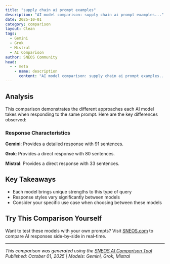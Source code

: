 ```yaml
---
title: "supply chain ai prompt examples"
description: "AI model comparison: supply chain ai prompt examples..."
date: 2025-10-01
category: comparison
layout: Clean
tags:
  - Gemini
  - Grok
  - Mistral
  - AI Comparison
author: SNEOS Community
head:
  - - meta
    - name: description
      content: "AI model comparison: supply chain ai prompt examples..."
---
```


<ChatComparison
  title="supply chain ai prompt examples"
  prompt="supply chain ai prompt examples"
  :responses='{"Gemini": "Okay, here are some prompt examples categorized by different aspects of supply chain AI applications, along with variations to tailor them to your specific needs.\n\n**I. Demand Forecasting \u0026 Planning:**\n\n* **Basic Demand Forecast:**\n * **Prompt:** \u0022Generate a demand forecast for [Product Name] for the next [Number] months, considering historical sales data from the past [Number] years.\u0022\n * **Variations:**\n * \u0022Generate a demand forecast for [Product Name] for the next [Number] months, considering historical sales data, promotional activity, and seasonal trends.\u0022\n * \u0022Predict the demand for [Product Category] in [Region] for Q[Quarter] based on past sales, economic indicators (e.g., GDP, inflation), and competitor pricing.\u0022\n * \u0022What is the likely impact of a [Percentage]% price increase on the demand for [Product] in the next [Time Period]?\u0022\n * \u0022Forecast the demand for [Product] at each of our [Number] distribution centers for the next [Time Period], minimizing inventory holding costs.\u0022\n * \u0022Forecast demand for [Product] at [Retailer] for the next [Time Period], based on point-of-sale data and marketing campaigns.\u0022\n\n* **Incorporating External Factors:**\n * **Prompt:** \u0022Forecast demand for [Product] for the next quarter, considering historical sales data and the projected impact of [Specific External Factor - e.g., weather patterns, economic recession, new government regulation].\u0022\n * **Variations:**\n * \u0022How will the upcoming [Event - e.g., World Cup, Black Friday] affect demand for [Product]? Provide a forecast for the next [Time Period] with and without the event.\u0022\n * \u0022What is the correlation between [External Data - e.g., social media mentions, Google Trends data] and sales of [Product]? Use this correlation to improve the demand forecast for the next [Time Period].\u0022\n\n* **Inventory Optimization:**\n * **Prompt:** \u0022Based on the demand forecast for [Product] and current inventory levels at [Location], recommend optimal inventory levels to minimize stockouts and holding costs.\u0022\n * **Variations:**\n * \u0022Suggest optimal reorder points and order quantities for [Product] at [Location], considering lead times and safety stock requirements.\u0022\n * \u0022What is the optimal safety stock level for [Product] to achieve a [Percentage]% service level?\u0022\n * \u0022Recommend a distribution strategy for [Product] across our network of warehouses to meet anticipated demand, minimizing transportation costs and lead times.\u0022\n\n**II. Sourcing \u0026 Procurement:**\n\n* **Supplier Risk Assessment:**\n * **Prompt:** \u0022Assess the risk associated with supplier [Supplier Name] based on their financial stability, geographic location, and political environment in their region.\u0022\n * **Variations:**\n * \u0022Identify potential disruptions in the supply of [Raw Material] due to geopolitical instability in [Region].\u0022\n * \u0022Rank our suppliers of [Component] based on their risk profile, considering factors such as financial health, ethical practices, and environmental impact.\u0022\n * \u0022What are the alternative sourcing options for [Material] if our primary supplier in [Country] experiences a disruption?\u0022\n\n* **Supplier Selection:**\n * **Prompt:** \u0022Recommend the best supplier for [Component] based on price, quality, lead time, and reliability, considering our current requirements and priorities.\u0022\n * **Variations:**\n * \u0022Identify potential new suppliers for [Product] who can meet our sustainability goals.\u0022\n * \u0022Compare the total cost of ownership (TCO) of sourcing [Component] from suppliers [Supplier A] and [Supplier B], considering factors such as price, transportation, and quality.\u0022\n * \u0022Negotiate the best possible price for [Material] with supplier [Supplier Name], considering current market conditions and our historical purchasing volume.\u0022\n\n* **Contract Optimization:**\n * **Prompt:** \u0022Analyze our existing contracts for [Material] and identify opportunities to reduce costs or improve terms.\u0022\n * **Variations:**\n * \u0022Suggest optimal contract terms for [Material] with supplier [Supplier Name], considering market volatility and potential disruptions.\u0022\n * \u0022Identify potential risks associated with our existing contracts and recommend mitigation strategies.\u0022\n\n**III. Logistics \u0026 Transportation:**\n\n* **Route Optimization:**\n * **Prompt:** \u0022Optimize the delivery routes for our trucks to minimize transportation costs and delivery times, considering traffic conditions and delivery windows.\u0022\n * **Variations:**\n * \u0022Plan the most efficient delivery route for [Number] packages to [Number] destinations, considering real-time traffic conditions and delivery time windows.\u0022\n * \u0022Identify opportunities to consolidate shipments and reduce transportation costs.\u0022\n * \u0022Recommend the optimal mode of transportation (e.g., truck, rail, air) for shipping [Product] from [Origin] to [Destination], considering cost and speed.\u0022\n * \u0022Optimize the delivery schedule for our fleet of [Number] trucks to minimize fuel consumption and emissions.\u0022\n\n* **Warehouse Optimization:**\n * **Prompt:** \u0022Optimize the layout of our warehouse to improve efficiency and reduce picking times.\u0022\n * **Variations:**\n * \u0022Recommend the optimal storage location for [Product] in our warehouse to minimize travel distance and picking time.\u0022\n * \u0022Automate warehouse tasks such as picking and packing to increase efficiency and reduce labor costs.\u0022\n * \u0022Predict potential bottlenecks in our warehouse operations and recommend preventative measures.\u0022\n\n* **Real-time Tracking \u0026 Monitoring:**\n * **Prompt:** \u0022Track the location of our shipments in real-time and provide alerts for potential delays or disruptions.\u0022\n * **Variations:**\n * \u0022Predict the estimated time of arrival (ETA) for shipment [Shipment Number], considering current location, traffic conditions, and historical delivery data.\u0022\n * \u0022Monitor the temperature of refrigerated shipments and alert us to any deviations from the specified range.\u0022\n * \u0022Identify potential risks to our shipments, such as theft or damage, and recommend mitigation strategies.\u0022\n\n**IV. Quality Control \u0026 Traceability:**\n\n* **Defect Detection:**\n * **Prompt:** \u0022Detect defects in [Product] using image recognition and machine learning.\u0022\n * **Variations:**\n * \u0022Automatically identify defective [Component] on the assembly line using computer vision.\u0022\n * \u0022Predict potential quality issues with [Product] based on sensor data from the manufacturing process.\u0022\n\n* **Traceability:**\n * **Prompt:** \u0022Track the origin and movement of [Product] throughout the supply chain.\u0022\n * **Variations:**\n * \u0022Trace the source of a defective [Component] to identify the root cause of the issue.\u0022\n * \u0022Verify the authenticity of [Product] and prevent counterfeiting.\u0022\n * \u0022Ensure compliance with regulatory requirements by tracking the movement of [Product] throughout the supply chain.\u0022\n\n**V. General Prompts \u0026 Analysis:**\n\n* **Supply Chain Risk Analysis:**\n * **Prompt:** \u0022Identify the key risks to our supply chain and recommend mitigation strategies.\u0022\n * **Variations:**\n * \u0022What are the potential impacts of a [Specific Event - e.g., cyberattack, natural disaster] on our supply chain?\u0022\n * \u0022Analyze our supply chain network and identify potential vulnerabilities.\u0022\n\n* **Supply Chain Optimization (General):**\n * **Prompt:** \u0022Identify opportunities to optimize our entire supply chain and reduce costs.\u0022\n * **Variations:**\n * \u0022How can we improve the resilience of our supply chain to disruptions?\u0022\n * \u0022Recommend strategies to improve the sustainability of our supply chain.\u0022\n * \u0022Benchmark our supply chain performance against industry best practices.\u0022\n\n**Key Considerations When Crafting Prompts:**\n\n* **Be Specific:** The more specific you are with your prompt, the better the results you\u0027ll get. Include details about the product, location, time period, and relevant factors.\n* **Define the Objective:** Clearly state what you want the AI to do (e.g., forecast, optimize, identify, recommend).\n* **Provide Context:** Give the AI enough background information to understand the problem.\n* **Specify Constraints:** If there are any limitations or restrictions (e.g., budget, capacity, regulations), include them in the prompt.\n* **Define Metrics:** Specify what metrics should be used to evaluate the results (e.g., cost, lead time, service level).\n* **Iterate and Refine:** Don\u0027t be afraid to experiment with different prompts and refine them based on the results you get.\n* **Data Quality:** The quality of the data you provide to the AI will have a significant impact on the accuracy of the results. Ensure that your data is clean, accurate, and complete.\n* **Model Selection:** Different AI models are suited for different tasks. Choose a model that is appropriate for your specific needs. You may not have control over this, but understanding this helps.\n\nBy using these examples as a starting point and tailoring them to your specific needs, you can leverage the power of AI to optimize your supply chain and improve your business performance. Remember to always critically evaluate the results and use your domain expertise to make informed decisions.\n", "Grok": "Here are several examples of AI prompts tailored for supply chain management. These prompts can be used to leverage AI tools for tasks like optimization, forecasting, problem-solving, and decision-making in the supply chain domain. They are written to be clear and specific, ensuring actionable outputs from AI models like ChatGPT or other systems.\n\n---\n\n### 1. Demand Forecasting\n**Prompt:** \n\u0022Act as a supply chain analyst with expertise in demand forecasting. Using historical sales data for a retail company selling electronics, predict the demand for smartphones in the next quarter. Assume the following data for the past four quarters: Q1: 10,000 units, Q2: 12,000 units, Q3: 11,500 units, Q4: 13,000 units. Consider seasonal trends (e.g., higher sales in Q4 due to holidays) and a 5% annual growth rate. Provide a detailed forecast with explanations and suggest inventory levels to avoid stockouts or overstocking.\u0022\n\n**Purpose:** To predict future demand and optimize inventory planning.\n\n---\n\n### 2. Inventory Optimization\n**Prompt:** \n\u0022I am managing a warehouse for a clothing retailer with 50 different SKUs. Help me design an inventory optimization strategy to minimize holding costs while ensuring a 95% service level. Assume an average lead time of 2 weeks, a reorder cost of $100 per order, and an average holding cost of $2 per unit per week. Provide a step-by-step approach to calculate safety stock and reorder points for a sample SKU with weekly demand of 100 units and a standard deviation of 20 units.\u0022\n\n**Purpose:** To balance inventory costs with service levels using AI to guide calculations and strategy.\n\n---\n\n### 3. Supplier Selection\n**Prompt:** \n\u0022Act as a procurement specialist. I need to select a supplier for raw materials for a manufacturing company. Evaluate three suppliers based on the following criteria: cost per unit (Supplier A: $5, Supplier B: $4.50, Supplier C: $6), delivery time (A: 5 days, B: 7 days, C: 3 days), quality rating (A: 4/5, B: 3.5/5, C: 4.5/5), and reliability (A: 90%, B: 85%, C: 95%). Assign weights to each criterion (cost: 30%, delivery time: 20%, quality: 25%, reliability: 25%) and recommend the best supplier with a detailed scoring breakdown.\u0022\n\n**Purpose:** To make data-driven decisions for supplier selection.\n\n---\n\n### 4. Logistics and Route Optimization\n**Prompt:** \n\u0022I am a logistics manager for a distribution company. Optimize the delivery route for 5 customer locations in a city using the following distances (in miles) between points: Warehouse to A: 5, A to B: 3, B to C: 4, C to D: 2, D to E: 6, E to Warehouse: 7, and other direct paths where applicable. Assume a single truck with a capacity of 100 units, and each location requires 20 units. Minimize total distance traveled while ensuring all deliveries are completed in one trip. Provide the best route and explain the logic.\u0022\n\n**Purpose:** To optimize transportation routes and reduce costs.\n\n---\n\n### 5. Risk Management\n**Prompt:** \n\u0022As a supply chain risk management consultant, identify potential risks in a global supply chain for a consumer goods company sourcing materials from Asia, manufacturing in Europe, and selling in North America. Consider geopolitical issues, natural disasters, and supplier reliability. Provide a risk assessment matrix with likelihood and impact ratings, and suggest mitigation strategies for the top 3 risks.\u0022\n\n**Purpose:** To proactively identify and mitigate risks in the supply chain.\n\n---\n\n### 6. Cost Reduction Analysis\n**Prompt:** \n\u0022Help me analyze cost reduction opportunities in my supply chain for a food processing company. Current costs include raw material procurement ($500,000 annually), transportation ($200,000 annually), warehousing ($150,000 annually), and labor ($300,000 annually). Suggest at least 3 strategies to reduce costs by 10% without compromising quality or delivery timelines. Provide a detailed explanation for each strategy and estimate potential savings.\u0022\n\n**Purpose:** To identify and implement cost-saving measures in supply chain operations.\n\n---\n\n### 7. Sustainability in Supply Chain\n**Prompt:** \n\u0022I am working on making my supply chain more sustainable for a fashion brand. Current challenges include high carbon emissions from transportation, excessive packaging waste, and non-ethical sourcing practices. Suggest 5 actionable initiatives to improve sustainability, including potential partners or certifications (like Fair Trade or Carbon Neutral programs). Provide an implementation plan for one initiative with timelines, costs, and expected impact on emissions or waste reduction.\u0022\n\n**Purpose:** To integrate sustainability practices into supply chain operations.\n\n---\n\n### 8. Warehouse Layout Optimization\n**Prompt:** \n\u0022Act as a warehouse design expert. I manage a 10,000 sq. ft. warehouse with 3 main product categories (A: high turnover, B: medium turnover, C: low turnover) stored in equal proportions. Design an optimal layout to minimize picking time and maximize space utilization. Include considerations for shelving types, aisle width, and zoning for fast-moving items. Provide a step-by-step explanation and a rough sketch or description of the layout.\u0022\n\n**Purpose:** To improve efficiency in warehouse operations through better design.\n\n---\n\n### 9. Blockchain for Supply Chain Transparency\n**Prompt:** \n\u0022Explain how blockchain technology can be applied to improve transparency in a pharmaceutical supply chain. Include specific use cases such as tracking drug authenticity, preventing counterfeiting, and ensuring regulatory compliance. Outline the implementation steps, potential challenges (e.g., cost, integration), and benefits (e.g., trust, traceability) of adopting blockchain. Suggest a pilot project for a small-scale rollout.\u0022\n\n**Purpose:** To explore innovative technologies for enhancing supply chain transparency.\n\n---\n\n### 10. Scenario Analysis for Disruptions\n**Prompt:** \n\u0022As a supply chain strategist, conduct a scenario analysis for a manufacturing company facing a potential port strike that could delay shipments by 2 weeks. Assume 30% of raw materials come through the affected port, current inventory covers 1 week of production, and alternative suppliers are 20% more expensive. Analyze the impact on production, costs, and delivery timelines under three scenarios (no strike, 2-week delay, 4-week delay). Recommend contingency plans for each scenario.\u0022\n\n**Purpose:** To prepare for and mitigate the impact of supply chain disruptions.\n\n---\n\nThese prompts are designed to be specific and detailed to elicit comprehensive and actionable responses from AI tools. You can modify the data, context, or requirements based on your specific supply chain needs. If you\u0027re using an AI model, ensure to follow up with clarifying questions if the response lacks depth or requires additional customization. Let me know if you\u0027d like me to expand on any of these examples!", "Mistral": "Certainly! Here are some examples of AI prompts related to supply chain management. These prompts can be used to generate insights, optimize processes, or solve specific problems within the supply chain:\n\n### 1. Demand Forecasting\n**Prompt:**\n\u0022Given historical sales data, seasonal trends, and current market conditions, predict the demand for Product X over the next six months.\u0022\n\n### 2. Inventory Management\n**Prompt:**\n\u0022Analyze the current inventory levels and sales data to recommend optimal reorder points and quantities for each SKU in our warehouse.\u0022\n\n### 3. Supplier Risk Assessment\n**Prompt:**\n\u0022Evaluate the risk profile of our top 10 suppliers based on their financial health, delivery performance, and geopolitical factors.\u0022\n\n### 4. Route Optimization\n**Prompt:**\n\u0022Optimize the delivery routes for our fleet of trucks to minimize fuel consumption and delivery times, considering traffic patterns and delivery schedules.\u0022\n\n### 5. Warehouse Layout Optimization\n**Prompt:**\n\u0022Suggest an optimized layout for our warehouse to improve picking efficiency and reduce travel time for workers.\u0022\n\n### 6. Supply Chain Disruption Management\n**Prompt:**\n\u0022Identify potential disruptions in our supply chain and propose mitigation strategies, considering factors such as natural disasters, labor strikes, and supplier failures.\u0022\n\n### 7. Cost Analysis\n**Prompt:**\n\u0022Analyze the cost structure of our supply chain and identify areas where we can reduce expenses without compromising quality or service levels.\u0022\n\n### 8. Sustainability Initiatives\n**Prompt:**\n\u0022Recommend sustainable practices that can be implemented in our supply chain to reduce our carbon footprint and improve environmental performance.\u0022\n\n### 9. Customer Satisfaction\n**Prompt:**\n\u0022Analyze customer feedback and delivery performance metrics to identify areas for improvement in our supply chain operations.\u0022\n\n### 10. Real-Time Monitoring\n**Prompt:**\n\u0022Develop a real-time monitoring system to track the status of shipments, inventory levels, and supplier performance, and alert us to any anomalies or delays.\u0022\n\n### 11. Supplier Selection\n**Prompt:**\n\u0022Evaluate potential new suppliers based on criteria such as cost, quality, lead time, and reliability, and recommend the best options for our procurement needs.\u0022\n\n### 12. Production Planning\n**Prompt:**\n\u0022Optimize our production schedule to meet demand while minimizing production costs and ensuring timely delivery of finished goods.\u0022\n\n### 13. Quality Control\n**Prompt:**\n\u0022Implement AI-driven quality control measures to detect defects in our products early in the production process and reduce waste.\u0022\n\n### 14. Logistics Coordination\n**Prompt:**\n\u0022Coordinate the logistics of transporting goods from multiple suppliers to our manufacturing facilities, ensuring timely delivery and minimizing transportation costs.\u0022\n\n### 15. Data Integration\n**Prompt:**\n\u0022Integrate data from various sources such as ERP systems, IoT devices, and external databases to provide a comprehensive view of our supply chain operations.\u0022\n\nThese prompts can be tailored to specific industries, company sizes, and operational contexts to maximize their effectiveness."}' 
  published-date="15:32"
/>

## Analysis

This comparison demonstrates the different approaches each AI model takes when responding to the same prompt. Here are the key differences observed:

### Response Characteristics

**Gemini**: Provides a detailed response with 91 sentences. 

**Grok**: Provides a direct response with 80 sentences. 

**Mistral**: Provides a direct response with 33 sentences. 

## Key Takeaways

- Each model brings unique strengths to this type of query
- Response styles vary significantly between models
- Consider your specific use case when choosing between these models

## Try This Comparison Yourself

Want to test these models with your own prompts? Visit [SNEOS.com](https://sneos.com) to compare AI responses side-by-side in real-time.

---

*This comparison was generated using the [SNEOS AI Comparison Tool](https://sneos.com)*
*Published: October 01, 2025 | Models: Gemini, Grok, Mistral*
